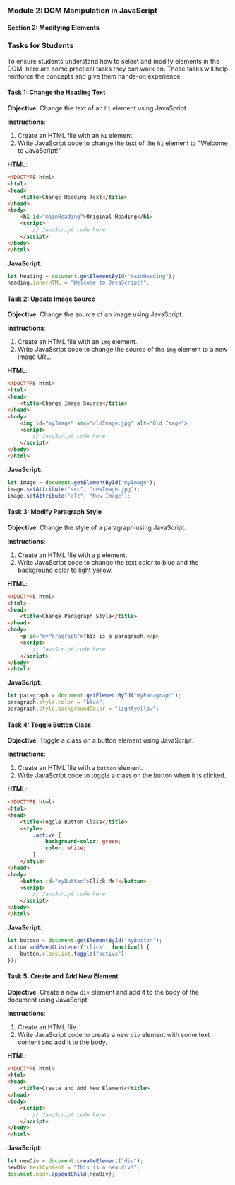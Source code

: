 ### Module 2: DOM Manipulation in JavaScript

#### Section 2: Modifying Elements

### Tasks for Students

To ensure students understand how to select and modify elements in the DOM, here are some practical tasks they can work on. These tasks will help reinforce the concepts and give them hands-on experience.

#### Task 1: Change the Heading Text

**Objective**: Change the text of an `h1` element using JavaScript.

**Instructions**:
1. Create an HTML file with an `h1` element.
2. Write JavaScript code to change the text of the `h1` element to "Welcome to JavaScript!"

**HTML**:
```html
<!DOCTYPE html>
<html>
<head>
    <title>Change Heading Text</title>
</head>
<body>
    <h1 id="mainHeading">Original Heading</h1>
    <script>
        // JavaScript code here
    </script>
</body>
</html>
```

**JavaScript**:
```javascript
let heading = document.getElementById("mainHeading");
heading.innerHTML = "Welcome to JavaScript!";
```

#### Task 2: Update Image Source

**Objective**: Change the source of an image using JavaScript.

**Instructions**:
1. Create an HTML file with an `img` element.
2. Write JavaScript code to change the source of the `img` element to a new image URL.

**HTML**:
```html
<!DOCTYPE html>
<html>
<head>
    <title>Change Image Source</title>
</head>
<body>
    <img id="myImage" src="oldImage.jpg" alt="Old Image">
    <script>
        // JavaScript code here
    </script>
</body>
</html>
```

**JavaScript**:
```javascript
let image = document.getElementById("myImage");
image.setAttribute("src", "newImage.jpg");
image.setAttribute("alt", "New Image");
```

#### Task 3: Modify Paragraph Style

**Objective**: Change the style of a paragraph using JavaScript.

**Instructions**:
1. Create an HTML file with a `p` element.
2. Write JavaScript code to change the text color to blue and the background color to light yellow.

**HTML**:
```html
<!DOCTYPE html>
<html>
<head>
    <title>Change Paragraph Style</title>
</head>
<body>
    <p id="myParagraph">This is a paragraph.</p>
    <script>
        // JavaScript code here
    </script>
</body>
</html>
```

**JavaScript**:
```javascript
let paragraph = document.getElementById("myParagraph");
paragraph.style.color = "blue";
paragraph.style.backgroundColor = "lightyellow";
```

#### Task 4: Toggle Button Class

**Objective**: Toggle a class on a button element using JavaScript.

**Instructions**:
1. Create an HTML file with a `button` element.
2. Write JavaScript code to toggle a class on the button when it is clicked.

**HTML**:
```html
<!DOCTYPE html>
<html>
<head>
    <title>Toggle Button Class</title>
    <style>
        .active {
            background-color: green;
            color: white;
        }
    </style>
</head>
<body>
    <button id="myButton">Click Me!</button>
    <script>
        // JavaScript code here
    </script>
</body>
</html>
```

**JavaScript**:
```javascript
let button = document.getElementById("myButton");
button.addEventListener("click", function() {
    button.classList.toggle("active");
});
```

#### Task 5: Create and Add New Element

**Objective**: Create a new `div` element and add it to the body of the document using JavaScript.

**Instructions**:
1. Create an HTML file.
2. Write JavaScript code to create a new `div` element with some text content and add it to the body.

**HTML**:
```html
<!DOCTYPE html>
<html>
<head>
    <title>Create and Add New Element</title>
</head>
<body>
    <script>
        // JavaScript code here
    </script>
</body>
</html>
```

**JavaScript**:
```javascript
let newDiv = document.createElement("div");
newDiv.textContent = "This is a new div!";
document.body.appendChild(newDiv);
```
